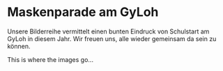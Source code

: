 # Maskenparade am GyLoh

Unsere Bilderreihe vermittelt einen bunten Eindruck von Schulstart am GyLoh in diesem Jahr. Wir freuen uns, alle wieder gemeinsam da sein zu können.

<Typography variant="h4">This is where the images go...</Typography>